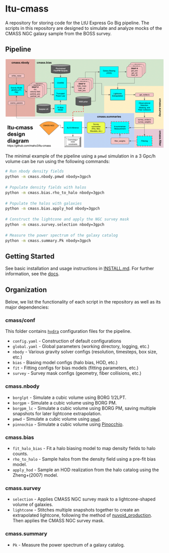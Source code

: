 # ltu-cmass
A repository for storing code for the LtU Express Go Big pipeline. The scripts in this repository are designed to simulate and analyze mocks of the CMASS NGC galaxy sample from the BOSS survey.

## Pipeline
![CMASS Pipeline](docs/pipeline.png)

The minimal example of the pipeline using a `pmwd` simulation in a 3 Gpc/h volume can be run using the following commands:
```bash
# Run nbody density fields
python -m cmass.nbody.pmwd nbody=3gpch

# Populate density fields with halos
python -m cmass.bias.rho_to_halo nbody=3gpch

# Populate the halos with galaxies
python -m cmass.bias.apply_hod nbody=3gpch

# Construct the lightcone and apply the NGC survey mask
python -m cmass.survey.selection nbody=3gpch

# Measure the power spectrum of the galaxy catalog
python -m cmass.summary.Pk nbody=3gpch
```

## Getting Started
See basic installation and usage instructions in [INSTALL.md](./docs/INSTALL.md). For further information, see the [docs](./docs).


## Organization

Below, we list the functionality of each script in the repository as well as its major dependencies:

### cmass/conf
This folder contains [`hydra`](https://hydra.cc/docs/tutorials/basic/your_first_app/simple_cli/) configuration files for the pipeline. 
- `config.yaml` - Construction of default configurations
- `global.yaml` - Global parameters (working directory, logging, etc.)
- `nbody` - Various gravity solver configs (resolution, timesteps, box size, etc.)
- `bias` - Biasing model configs (halo bias, HOD, etc.)
- `fit` - Fitting configs for bias models (fitting parameters, etc.)
- `survey` - Survey mask configs (geometry, fiber collisions, etc.)


### cmass.nbody
- `borglpt` - Simulate a cubic volume using BORG 1/2LPT. 
- `borgpm` - Simulate a cubic volume using BORG PM. 
- `borgpm_lc` - Simulate a cubic volume using BORG PM, saving multiple snapshots for later lightcone extrapolation.
- `pmwd` - Simulate a cubic volume using [`pmwd`](https://github.com/eelregit/pmwd/tree/master).
- `pinnochio` - Simulate a cubic volume using [Pinocchio](https://adlibitum.oats.inaf.it/pierluigi.monaco/pinocchio.html).

### cmass.bias
- `fit_halo_bias` - Fit a halo biasing model to map density fields to halo counts. 
- `rho_to_halo` - Sample halos from the density field using a pre-fit bias model. 
- `apply_hod` - Sample an HOD realization from the halo catalog using the Zheng+(2007) model. 

### cmass.survey
- `selection` - Applies CMASS NGC survey mask to a lightcone-shaped volume of galaxies. 
- `lightcone` - Stitches multiple snapshots together to create an extrapolated lightcone, following the method of [nuvoid_production](https://github.com/leanderthiele/nuvoid_production). Then applies the CMASS NGC survey mask.

### cmass.summary
- `Pk` - Measure the power spectrum of a galaxy catalog.
